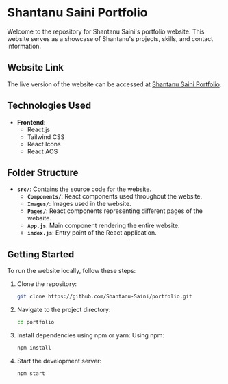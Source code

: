 # Shantanu Saini Portfolio

Welcome to the repository for Shantanu Saini's portfolio website. This website serves as a showcase of Shantanu's projects, skills, and contact information.

## Website Link

The live version of the website can be accessed at [Shantanu Saini Portfolio](https://shantanu-saini.netlify.app).

## Technologies Used

- **Frontend**:
  - React.js
  - Tailwind CSS
  - React Icons
  - React AOS

## Folder Structure

- **`src/`**: Contains the source code for the website.
  - **`Components/`**: React components used throughout the website.
  - **`Images/`**: Images used in the website.
  - **`Pages/`**: React components representing different pages of the website.
  - **`App.js`**: Main component rendering the entire website.
  - **`index.js`**: Entry point of the React application.

## Getting Started

To run the website locally, follow these steps:

1. Clone the repository:
   ```bash
   git clone https://github.com/Shantanu-Saini/portfolio.git

2. Navigate to the project directory:
    ```bash
    cd portfolio

3.  Install dependencies using npm or yarn:
    Using npm:
    ```bash
    npm install

4. Start the development server:

    ```bash
    npm start
